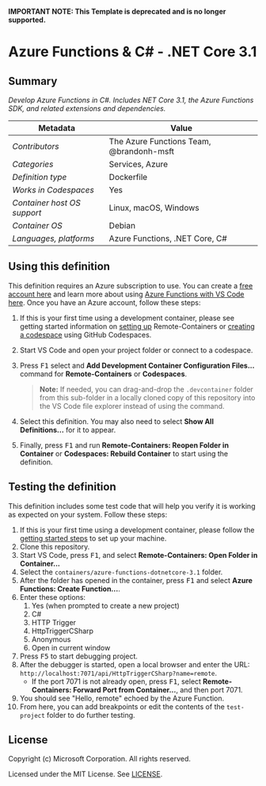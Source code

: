 **IMPORTANT NOTE: This Template is deprecated and is no longer supported.**

# Azure Functions & C# - .NET Core 3.1

## Summary

_Develop Azure Functions in C#. Includes NET Core 3.1, the Azure Functions SDK,
and related extensions and dependencies._

| Metadata                    | Value                                    |
| --------------------------- | ---------------------------------------- |
| _Contributors_              | The Azure Functions Team, @brandonh-msft |
| _Categories_                | Services, Azure                          |
| _Definition type_           | Dockerfile                               |
| _Works in Codespaces_       | Yes                                      |
| _Container host OS support_ | Linux, macOS, Windows                    |
| _Container OS_              | Debian                                   |
| _Languages, platforms_      | Azure Functions, .NET Core, C#           |

## Using this definition

This definition requires an Azure subscription to use. You can create a
[free account here](https://azure.microsoft.com/en-us/free/serverless/) and
learn more about using
[Azure Functions with VS Code here](https://docs.microsoft.com/en-us/azure/azure-functions/functions-create-first-function-vs-code).
Once you have an Azure account, follow these steps:

1. If this is your first time using a development container, please see getting
   started information on
   [setting up](https://aka.ms/vscode-remote/containers/getting-started)
   Remote-Containers or
   [creating a codespace](https://aka.ms/ghcs-open-codespace) using GitHub
   Codespaces.

2. Start VS Code and open your project folder or connect to a codespace.

3. Press <kbd>F1</kbd> select and **Add Development Container Configuration
   Files...** command for **Remote-Containers** or **Codespaces**.

    > **Note:** If needed, you can drag-and-drop the `.devcontainer` folder from
    > this sub-folder in a locally cloned copy of this repository into the VS
    > Code file explorer instead of using the command.

4. Select this definition. You may also need to select **Show All
   Definitions...** for it to appear.

5. Finally, press <kbd>F1</kbd> and run **Remote-Containers: Reopen Folder in
   Container** or **Codespaces: Rebuild Container** to start using the
   definition.

## Testing the definition

This definition includes some test code that will help you verify it is working
as expected on your system. Follow these steps:

1. If this is your first time using a development container, please follow the
   [getting started steps](https://aka.ms/vscode-remote/containers/getting-started)
   to set up your machine.
2. Clone this repository.
3. Start VS Code, press <kbd>F1</kbd>, and select **Remote-Containers: Open
   Folder in Container...**
4. Select the `containers/azure-functions-dotnetcore-3.1` folder.
5. After the folder has opened in the container, press <kbd>F1</kbd> and select
   **Azure Functions: Create Function...**.
6. Enter these options:
    1. Yes (when prompted to create a new project)
    2. C#
    3. HTTP Trigger
    4. HttpTriggerCSharp
    5. Anonymous
    6. Open in current window
7. Press <kbd>F5</kbd> to start debugging project.
8. After the debugger is started, open a local browser and enter the URL:
   `http://localhost:7071/api/HttpTriggerCSharp?name=remote`.
    - If the port 7071 is not already open, press <kbd>F1</kbd>, select
      **Remote-Containers: Forward Port from Container...**, and then port 7071.
9. You should see "Hello, remote" echoed by the Azure Function.
10. From here, you can add breakpoints or edit the contents of the
    `test-project` folder to do further testing.

## License

Copyright (c) Microsoft Corporation. All rights reserved.

Licensed under the MIT License. See
[LICENSE](https://github.com/microsoft/vscode-dev-containers/blob/main/LICENSE).
